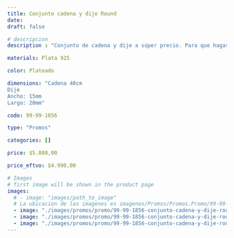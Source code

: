 ```yaml
---
title: Conjunto cadena y dije Round
date: 
draft: false

# descripcion
description : "Conjunto de cadena y dije a súper precio. Para que hagas los regalos más lindos y de la mejor calidad. Todo en plata 925. "

materials: Plata 925

color: Plateado

dimensions: "Cadena 40cm 
Dije
Ancho: 15mm 
Largo: 20mm"

code: 99-99-1856

type: "Promos"

categories: []

price: $5.880,00

price_eftvo: $4.990,00

# Images
# first image will be shown in the product page
images:
  # - image: "images/path_to_image"
  # La ubicacion de las imagenes es imagenes/Promos/Promos.Promo/99-99-1856-conjunto-cadena-y-dije-round
  - image: "./images/promos/promo/99-99-1856-conjunto-cadena-y-dije-round_a.jpg"
  - image: "./images/promos/promo/99-99-1856-conjunto-cadena-y-dije-round_b.jpg"
  - image: "./images/promos/promo/99-99-1856-conjunto-cadena-y-dije-round_c.jpg"
---
```

